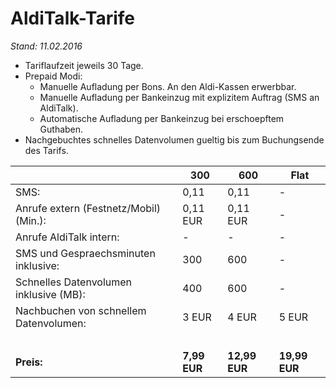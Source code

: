 # AldiTalk-Tarife

*Stand: 11.02.2016*

- Tariflaufzeit jeweils 30 Tage.
- Prepaid Modi:
  - Manuelle Aufladung per Bons. An den Aldi-Kassen erwerbbar.
  - Manuelle Aufladung per Bankeinzug mit explizitem Auftrag (SMS an AldiTalk).
  - Automatische Aufladung per Bankeinzug bei erschoepftem Guthaben.
- Nachgebuchtes schnelles Datenvolumen gueltig bis zum Buchungsende des Tarifs.

|                                        | 300          | 600           | Flat          |
|----------------------------------------|--------------|---------------|---------------|
| SMS:                                   | 0,11         | 0,11          | -             |
| Anrufe extern (Festnetz/Mobil) (Min.): | 0,11 EUR     | 0,11 EUR      | -             |
| Anrufe AldiTalk intern:                | -            | -             | -             |
| SMS und Gespraechsminuten inklusive:   | 300          | 600           | -             |
| Schnelles Datenvolumen inklusive (MB): | 400          | 600           | -             |
| Nachbuchen von schnellem Datenvolumen: | 3 EUR        | 4 EUR         | 5 EUR         |
| &nbsp;                                 |              |               |               |
| **Preis:**                             | **7,99 EUR** | **12,99 EUR** | **19,99 EUR** |
